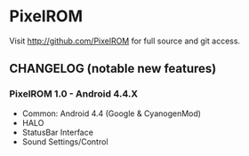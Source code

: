 PixelROM
===============

Visit http://github.com/PixelROM for full source and git access.

CHANGELOG (notable new features)
---------

### PixelROM 1.0 - Android 4.4.X
* Common: Android 4.4 (Google & CyanogenMod)
* HALO
* StatusBar Interface
* Sound Settings/Control
